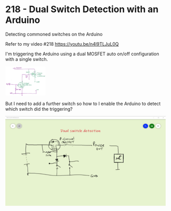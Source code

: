 # 218 - Dual Switch Detection with an Arduino
Detecting commoned switches on the Arduino

Refer to my video #218 https://youtu.be/n4l9TLJuL0Q

I'm triggering the Arduino using a dual MOSFET auto on/off configuration with a single switch. 

<img src="images/IMG_20191113_084906.jpg" width="25%">

But I need to add a further switch so how to I enable the Arduino to detect which switch did the triggering?

<img src="images/CircuitDiagram.jpg">
